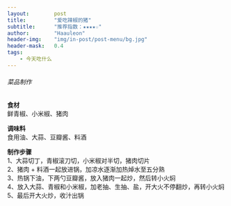 ```yaml
---
layout:        post
title:         "爱吃辣椒的猪"
subtitle:      "推荐指数：★★★★☆"
author:        "Haauleon"
header-img:    "img/in-post/post-menu/bg.jpg"
header-mask:   0.4
tags:
    - 今天吃什么
---
```


###### 菜品制作
**食材**     
鲜青椒、小米椒、猪肉        

**调味料**      
食用油、大蒜、豆瓣酱、料酒         

**制作步骤**     
1、大蒜切丁，青椒滚刀切，小米椒对半切，猪肉切片     
2、猪肉 + 料酒一起放进锅，加凉水逐渐加热焯水至五分熟      
3、热锅下油，下两勺豆瓣酱，放入猪肉一起炒，然后转小火焖      
4、放入大蒜、青椒和小米椒，加老抽、生抽、盐，开大火不停翻炒，再转小火焖      
5、最后开大火炒，收汁出锅    